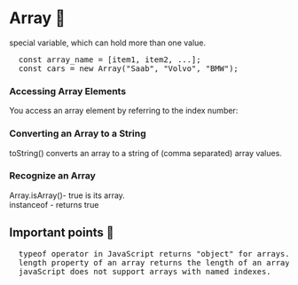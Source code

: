 # Array :open_file_folder:
special variable, which can hold more than one value.
<pre>
  const array_name = [item1, item2, ...];
  const cars = new Array("Saab", "Volvo", "BMW");
</pre>
### Accessing Array Elements
You access an array element by referring to the index number:
### Converting an Array to a String
toString() converts an array to a string of (comma separated) array values.
### Recognize an Array
Array.isArray()- true is its array.<br/>
instanceof - returns true
## Important points :red_circle:
<pre>
  typeof operator in JavaScript returns "object" for arrays.
  length property of an array returns the length of an array.
  javaScript does not support arrays with named indexes.
</pre>
